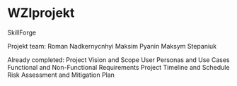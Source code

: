# WZIprojekt

SkillForge

Projekt team: 
	Roman Nadkernycnhyi
	Maksim Pyanin
	Maksym Stepaniuk

Already completed: 
	Project Vision and Scope
	User Personas and Use Cases
	Functional and Non-Functional Requirements
	Project Timeline and Schedule
	Risk Assessment and Mitigation Plan
